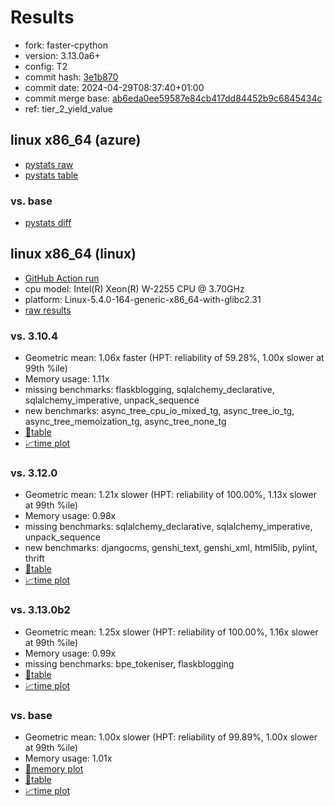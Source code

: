 # Results

- fork: faster-cpython
- version: 3.13.0a6+
- config: T2
- commit hash: [3e1b870](https://github.com/faster%2dcpython/cpython/commit/3e1b870)
- commit date: 2024-04-29T08:37:40+01:00
- commit merge base: [ab6eda0ee59587e84cb417dd84452b9c6845434c](https://github.com/faster%2dcpython/cpython/commit/ab6eda0ee59587e84cb417dd84452b9c6845434c)
- ref: tier_2_yield_value

## linux x86_64 (azure)

- [pystats raw](bm-20240429-azure-x86_64-faster%252dcpython-tier_2_yield_value-3.13.0a6%2B-3e1b870-pystats.json)
- [pystats table](bm-20240429-azure-x86_64-faster%252dcpython-tier_2_yield_value-3.13.0a6%2B-3e1b870-pystats.md)

### vs. base

- [pystats diff](bm-20240429-azure-x86_64-faster%252dcpython-tier_2_yield_value-3.13.0a6%2B-3e1b870-pystats-vs-base.md)

## linux x86_64 (linux)

- [GitHub Action run](https://github.com/faster-cpython/benchmarking/actions/runs/8875103345)
- cpu model: Intel(R) Xeon(R) W-2255 CPU @ 3.70GHz
- platform: Linux-5.4.0-164-generic-x86_64-with-glibc2.31
- [raw results](bm-20240429-linux-x86_64-faster%252dcpython-tier_2_yield_value-3.13.0a6%2B-3e1b870.json)

### vs. 3.10.4

- Geometric mean: 1.06x faster (HPT: reliability of 59.28%, 1.00x slower at 99th %ile)
- Memory usage: 1.11x
- missing benchmarks: flaskblogging, sqlalchemy_declarative, sqlalchemy_imperative, unpack_sequence
- new benchmarks: async_tree_cpu_io_mixed_tg, async_tree_io_tg, async_tree_memoization_tg, async_tree_none_tg
- [📄table](bm-20240429-linux-x86_64-faster%252dcpython-tier_2_yield_value-3.13.0a6%2B-3e1b870-vs-3.10.4.md)
- [📈time plot](bm-20240429-linux-x86_64-faster%252dcpython-tier_2_yield_value-3.13.0a6%2B-3e1b870-vs-3.10.4.svg)

### vs. 3.12.0

- Geometric mean: 1.21x slower (HPT: reliability of 100.00%, 1.13x slower at 99th %ile)
- Memory usage: 0.98x
- missing benchmarks: sqlalchemy_declarative, sqlalchemy_imperative, unpack_sequence
- new benchmarks: djangocms, genshi_text, genshi_xml, html5lib, pylint, thrift
- [📄table](bm-20240429-linux-x86_64-faster%252dcpython-tier_2_yield_value-3.13.0a6%2B-3e1b870-vs-3.12.0.md)
- [📈time plot](bm-20240429-linux-x86_64-faster%252dcpython-tier_2_yield_value-3.13.0a6%2B-3e1b870-vs-3.12.0.svg)

### vs. 3.13.0b2

- Geometric mean: 1.25x slower (HPT: reliability of 100.00%, 1.16x slower at 99th %ile)
- Memory usage: 0.99x
- missing benchmarks: bpe_tokeniser, flaskblogging
- [📄table](bm-20240429-linux-x86_64-faster%252dcpython-tier_2_yield_value-3.13.0a6%2B-3e1b870-vs-3.13.0b2.md)
- [📈time plot](bm-20240429-linux-x86_64-faster%252dcpython-tier_2_yield_value-3.13.0a6%2B-3e1b870-vs-3.13.0b2.svg)

### vs. base

- Geometric mean: 1.00x slower (HPT: reliability of 99.89%, 1.00x slower at 99th %ile)
- Memory usage: 1.01x
- [🧠memory plot](bm-20240429-linux-x86_64-faster%252dcpython-tier_2_yield_value-3.13.0a6%2B-3e1b870-vs-base-mem.svg)
- [📄table](bm-20240429-linux-x86_64-faster%252dcpython-tier_2_yield_value-3.13.0a6%2B-3e1b870-vs-base.md)
- [📈time plot](bm-20240429-linux-x86_64-faster%252dcpython-tier_2_yield_value-3.13.0a6%2B-3e1b870-vs-base.svg)

